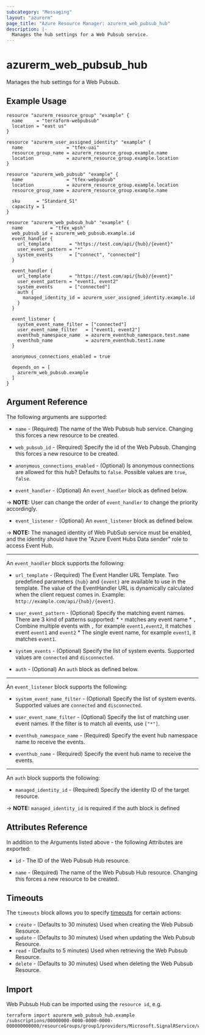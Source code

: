 ```yaml
---
subcategory: "Messaging"
layout: "azurerm"
page_title: "Azure Resource Manager: azurerm_web_pubsub_hub"
description: |-
  Manages the hub settings for a Web Pubsub service.
---
```


# azurerm_web_pubsub_hub

Manages the hub settings for a Web Pubsub.

## Example Usage

```hcl
resource "azurerm_resource_group" "example" {
  name     = "terraform-webpubsub"
  location = "east us"
}

resource "azurerm_user_assigned_identity" "example" {
  name                = "tfex-uai"
  resource_group_name = azurerm_resource_group.example.name
  location            = azurerm_resource_group.example.location
}

resource "azurerm_web_pubsub" "example" {
  name                = "tfex-webpubsub"
  location            = azurerm_resource_group.example.location
  resource_group_name = azurerm_resource_group.example.name

  sku      = "Standard_S1"
  capacity = 1
}

resource "azurerm_web_pubsub_hub" "example" {
  name          = "tfex_wpsh"
  web_pubsub_id = azurerm_web_pubsub.example.id
  event_handler {
    url_template       = "https://test.com/api/{hub}/{event}"
    user_event_pattern = "*"
    system_events      = ["connect", "connected"]
  }

  event_handler {
    url_template       = "https://test.com/api/{hub}/{event}"
    user_event_pattern = "event1, event2"
    system_events      = ["connected"]
    auth {
      managed_identity_id = azurerm_user_assigned_identity.example.id
    }
  }

  event_listener {
    system_event_name_filter = ["connected"]
    user_event_name_filter   = ["event1, event2"]
    eventhub_namespace_name  = azurerm_eventhub_namespace.test.name
    eventhub_name            = azurerm_eventhub.test1.name
  }

  anonymous_connections_enabled = true

  depends_on = [
    azurerm_web_pubsub.example
  ]
}
```

## Argument Reference

The following arguments are supported:

* `name` - (Required) The name of the Web Pubsub hub service. Changing this forces a new resource to be created.

* `web_pubsub_id` - (Required) Specify the id of the Web Pubsub. Changing this forces a new resource to be created.

* `anonymous_connections_enabled` - (Optional) Is anonymous connections are allowed for this hub? Defaults to `false`.
  Possible values are `true`, `false`.

* `event_handler` - (Optional) An `event_handler` block as defined below.

-> **NOTE:** User can change the order of `event_handler` to change the priority accordingly.

* `event_listener` - (Optional) An `event_listener` block as defined below.

-> **NOTE:**  The managed identity of Web PubSub service must be enabled, and the identity should have the "Azure Event Hubs Data sender" role to access Event Hub.

---

An `event_handler` block supports the following:

* `url_template` - (Required) The Event Handler URL Template. Two predefined parameters `{hub}` and `{event}` are available to use in the template. The value of the EventHandler URL is dynamically calculated when the client request comes in. Example: `http://example.com/api/{hub}/{event}`.

* `user_event_pattern` - (Optional) Specify the matching event names. There are 3 kind of patterns supported: * `*` matches any event name * `,` Combine multiple events with `,` for example `event1,event2`, it matches event `event1` and `event2` * The single event name, for example `event1`, it matches `event1`.

* `system_events` - (Optional) Specify the list of system events. Supported values are `connected` and `disconnected`.

* `auth` - (Optional) An `auth` block as defined below.

---

An `event_listener` block supports the following:

* `system_event_name_filter` - (Optional) Specify the list of system events. Supported values are `connected` and `disconnected`.

* `user_event_name_filter` - (Optional) Specify the list of matching user event names. If the filter is to match all events, use `["*"]`.
 
* `eventhub_namespace_name` - (Required) Specify the event hub namespace name to receive the events.

* `eventhub_name` - (Required) Specify the event hub name to receive the events.

---

An `auth` block supports the following:

* `managed_identity_id` - (Required) Specify the identity ID of the target resource.

-> **NOTE:** `managed_identity_id` is required if the auth block is defined

## Attributes Reference

In addition to the Arguments listed above - the following Attributes are exported:

* `id` - The ID of the Web Pubsub Hub resource.

* `name` - (Required) The name of the Web Pubsub Hub resource. Changing this forces a new resource to be created.

## Timeouts

The `timeouts` block allows you to specify [timeouts](https://www.terraform.io/language/resources/syntax#operation-timeouts) for certain actions:

* `create` - (Defaults to 30 minutes) Used when creating the Web Pubsub Resource.
* `update` - (Defaults to 30 minutes) Used when updating the Web Pubsub Resource.
* `read` - (Defaults to 5 minutes) Used when retrieving the Web Pubsub Resource.
* `delete` - (Defaults to 30 minutes) Used when deleting the Web Pubsub Resource.

## Import

Web Pubsub Hub can be imported using the `resource id`, e.g.

```shell
terraform import azurerm_web_pubsub_hub.example /subscriptions/00000000-0000-0000-0000-000000000000/resourceGroups/group1/providers/Microsoft.SignalRService/webPubSub/webPubSub1/hubs/webPubSubhub1
```
